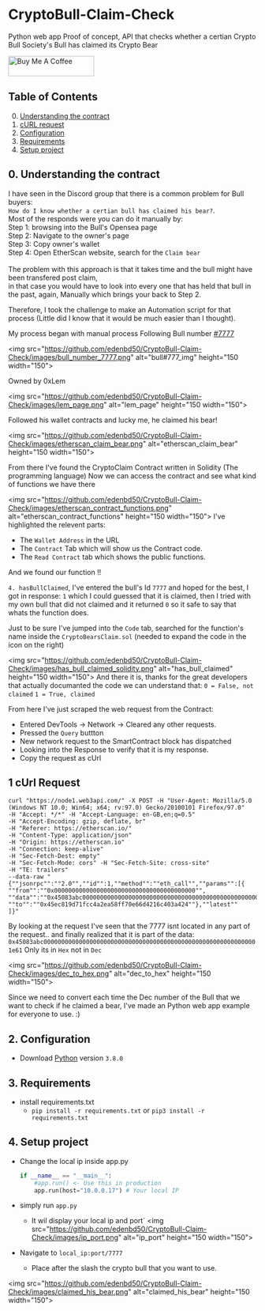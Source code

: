 #  CryptoBull-Claim-Check

Python web app Proof of concept, API that checks whether a certian Crypto Bull Society's Bull has claimed its Crypto Bear

<a href="https://www.buymeacoffee.com/peterpen5100" target="_blank"><img src="https://cdn.buymeacoffee.com/buttons/default-orange.png" alt="Buy Me A Coffee" height="41" width="174"></a>

## Table of Contents

<!-- MarkdownTOC -->
0. [Understanding the contract](#0.understandingthecontract)
1. [cURL request](#curlrequest)
2. [Configuration](#configuration)
3. [Requirements](#requirements)
4. [Setup project](#setupproject)
<!-- /MarkdownTOC -->

## 0. Understanding the contract

I have seen in the Discord group that there is a common problem for Bull buyers:</br>
`How do I know whether a certian bull has claimed his bear?`.</br>
Most of the responds were you can do it manually by:</br>
Step 1: browsing into the Bull's Opensea page</br>
Step 2: Navigate to the owner's page</br>
Step 3: Copy owner's wallet</br>
Step 4: Open EtherScan website, search for the `Claim bear`</br>
</br>
The problem with this approach is that it takes time and the bull might have been transfered post claim,</br>
in that case you would have to look into every one that has held that bull in the past, again, Manually which brings your back to Step 2.</br>


Therefore, I took the challenge to make an Automation script for that process (Little did I know that it would be much easier than I thought).</br>

My process began with manual process Following Bull number [#7777](https://opensea.io/assets/0x469823c7b84264d1bafbcd6010e9cdf1cac305a3/7777)</br>


<img src="https://github.com/edenbd50/CryptoBull-Claim-Check/images/bull_number_7777.png" alt="bull#777_img" height="150 width="150">
 
Owned by 0xLem

<img src="https://github.com/edenbd50/CryptoBull-Claim-Check/images/lem_page.png" alt="lem_page" height="150 width="150">

Followed his wallet contracts and lucky me, he claimed his bear!

<img src="https://github.com/edenbd50/CryptoBull-Claim-Check/images/etherscan_claim_bear.png" alt="etherscan_claim_bear" height="150 width="150">

From there I've found the CryptoClaim Contract written in Solidity (The programming language)
Now we can access the contract and see what kind of functions we have there

<img src="https://github.com/edenbd50/CryptoBull-Claim-Check/images/etherscan_contract_functions.png" alt="etherscan_contract_functions" height="150 width="150"> 
I've highlighted the relevent parts:
- The `Wallet Address` in the URL
- The `Contract` Tab which will show us the Contract code.
- The `Read Contract`  tab which shows the public functions.
  
And we found our function !!

`4. hasBullClaimed`, I've entered the bull's Id `7777` and hoped for the best, I got in response: `1` which I could guessed that it is claimed, then I tried with my own bull that did not claimed and it returned `0` so it safe to say that whats the function does.

Just to be sure I've jumped into the `Code` tab, searched for the function's name inside the `CryptoBearsClaim.sol` (needed to expand the code in the icon on the right)

<img src="https://github.com/edenbd50/CryptoBull-Claim-Check/images/has_bull_claimed_solidity.png" alt="has_bull_claimed" height="150 width="150"> 
And there it is, thanks for the great developers that actually documanted the code we can understand that:
`0 = False, not claimed`
`1 = True, claimed`


From here I've just scraped the web request from the Contract:
- Entered DevTools -> Network -> Cleared any other requests.
- Pressed the `Query` buttton
- New network request to the SmartContract block has dispatched
- Looking into the Response to verify that it is my response.
- Copy the request as cUrl
 
## 1 cUrl Request
```
curl "https://node1.web3api.com/" -X POST -H "User-Agent: Mozilla/5.0 (Windows NT 10.0; Win64; x64; rv:97.0) Gecko/20100101 Firefox/97.0" 
-H "Accept: */*" -H "Accept-Language: en-GB,en;q=0.5" 
-H "Accept-Encoding: gzip, deflate, br" 
-H "Referer: https://etherscan.io/"
-H "Content-Type: application/json"
-H "Origin: https://etherscan.io" 
-H "Connection: keep-alive" 
-H "Sec-Fetch-Dest: empty" 
-H "Sec-Fetch-Mode: cors" -H "Sec-Fetch-Site: cross-site" 
-H "TE: trailers" 
--data-raw "{""jsonrpc"":""2.0"",""id"":1,""method"":""eth_call"",""params"":[{
""from"":""0x0000000000000000000000000000000000000000"",
""data"":""0x45083abc0000000000000000000000000000000000000000000000000000000000001e61"",
""to"":""0x45ec819d71fcc4a2ea58ff70e66d4216c403a424""},""latest""
]}"
```

By looking at the request I've seen that the 7777 isnt located in any part of the request.. and finally realized that it is part of the data:
`0x45083abc0000000000000000000000000000000000000000000000000000000000001e61`
Only its in `Hex` not in `Dec` 

<img src="https://github.com/edenbd50/CryptoBull-Claim-Check/images/dec_to_hex.png" alt="dec_to_hex" height="150 width="150"> 
 

Since we need to convert each time the Dec number of the Bull that we want to check if he claimed a bear, I've made an Python web app example for everyone to use. :)

  
  

## 2. Configuration
- Download [Python](https://www.python.org/downloads/release/python-380/) version `3.8.0`

## 3. Requirements
- install requirements.txt
	- `pip install -r requirements.txt` or `pip3 install -r requirements.txt`

## 4. Setup project
- Change the local ip inside app.py
	```python		
	if __name__ == "__main__":
		#app.run() <- Use this in production
		app.run(host="10.0.0.17") # Your local IP
	```
- simply run `app.py`
	- It wil display your local ip and port`
	<img src="https://github.com/edenbd50/CryptoBull-Claim-Check/images/ip_port.png" alt="ip_port" height="150 width="150"> 
 
	
- Navigate to `local_ip:port/7777`
	- Place after the slash the crypto bull that you want to use.

<img src="https://github.com/edenbd50/CryptoBull-Claim-Check/images/claimed_his_bear.png" alt="claimed_his_bear" height="150 width="150"> 
